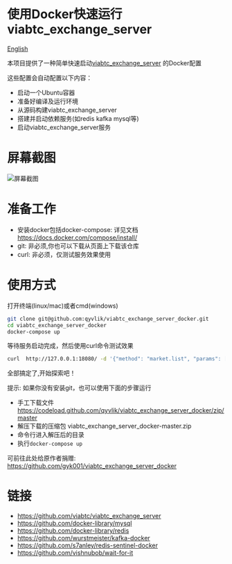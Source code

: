 # 使用Docker快速运行viabtc_exchange_server

[English](README.md)


本项目提供了一种简单快速启动[viabtc_exchange_server](https://github.com/viabtc/viabtc_exchange_server) 的Docker配置

这些配置会自动配置以下内容：

* 启动一个Ubuntu容器
* 准备好编译及运行环境
* 从源码构建viabtc_exchange_server
* 搭建并启动依赖服务(如redis kafka mysql等)
* 启动viabtc_exchange_server服务

# 屏幕截图

![屏幕截图](imgs/screenshots.jpg)

# 准备工作

* 安装docker包括docker-compose: 详见文档 https://docs.docker.com/compose/install/
* git: 非必须,你也可以下载从页面上下载该仓库
* curl: 非必须，仅测试服务效果使用

# 使用方式

打开终端(linux/mac)或者cmd(windows)

```bash
git clone git@github.com:qyvlik/viabtc_exchange_server_docker.git
cd viabtc_exchange_server_docker
docker-compose up
```

等待服务启动完成，然后使用curl命令测试效果

```bash
curl  http://127.0.0.1:18080/ -d '{"method": "market.list", "params": [], "id": 1516681174}'
```

全部搞定了,开始探索吧！


提示: 如果你没有安装git，也可以使用下面的步骤运行

* 手工下载文件 https://codeload.github.com/qyvlik/viabtc_exchange_server_docker/zip/master
* 解压下载的压缩包 viabtc_exchange_server_docker-master.zip
* 命令行进入解压后的目录
* 执行`docker-compose up`


可前往此处给原作者捐赠: https://github.com/gyk001/viabtc_exchange_server_docker


# 链接

* https://github.com/viabtc/viabtc_exchange_server
* https://github.com/docker-library/mysql
* https://github.com/docker-library/redis
* https://github.com/wurstmeister/kafka-docker
* https://github.com/s7anley/redis-sentinel-docker
* https://github.com/vishnubob/wait-for-it

